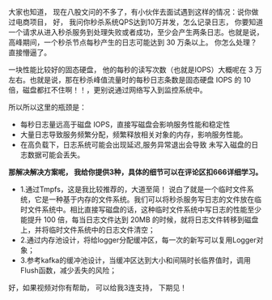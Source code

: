 大家也知道， 现在八股文问的不多了，有小伙伴去面试遇到这样的情况：说你做过电商项目， 好，  我问你秒杀系统QPS达到10万并发，怎么记录日志，  你要知道 一个请求从进入秒杀服务到处理失败或者成功，至少会产生两条日志。也就是说，高峰期间，一个秒杀节点每秒产生的日志可能达到 30 万条以上。   你怎么处理？   直接懵逼了。





一块性能比较好的固态硬盘， 他的每秒的读写次数（也就是IOPS）大概呢在 3 万左右。也就是说，那在秒杀峰值流量时的每秒日志条数是固态硬盘 IOPS 的 10 倍，磁盘都扛不住啊！！，更别说通过网络写入到监控系统中。

所以所以这里的瓶颈是：

+ 每秒日志量远高于磁盘 IOPS，直接写磁盘会影响服务性能和稳定性
+ 大量日志导致服务频繁分配，频繁释放相关对象的内存，影响服务性能。
+  在高负载下，日志系统可能会出现延迟,服务异常退出会导致 未写入磁盘的日志数据可能会丢失。

**那解决解决方案呢， 我给你提供3种，具体的细节可以在评论区扣666详细学习。**

+ 1.通过Tmpfs，这是我比较推荐的，大道至简！ 说白了就是一个临时文件系统，它是一种基于内存的文件系统。我们可以将秒杀服务写日志的文件放在临时文件系统中。相比直接写磁盘的话，这种临时文件系统中写日志的性能至少能提升 100 倍，每当日志文件达到 20MB 的时候，就将日志文件转移到磁盘上，并将临时文件系统中的日志文件清空；  
+ 2.通过内存池设计，将给logger分配缓冲区，每一次的新写可以复用Logger对象；
+ 3.参考kafka的缓冲池设计，当缓冲区达到大小和间隔时长临界值时，调用Flush函数，减少丢失的风险；

好，如果视频对你有帮助， 可以给我3连支持， 下期见！

